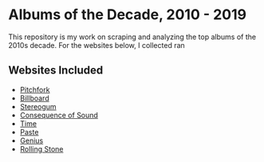 # Albums of the Decade, 2010 - 2019

This repository is my work on scraping and analyzing the top albums of the 2010s decade. 
For the websites below, I collected ran

## Websites Included

* [Pitchfork](https://pitchfork.com/features/lists-and-guides/the-200-best-albums-of-the-2010s/)
* [Billboard](https://www.billboard.com/articles/news/list/8543722/best-albums-of-the-2010s-top-100)
* [Stereogum](https://www.stereogum.com/featured/best-albums-of-the-2010s-list/)
* [Consequence of Sound](https://consequenceofsound.net/2019/12/top-albums-of-the-2010s/)
* [Time](https://time.com/5725768/best-albums-2010s-decade/)
* [Paste](https://www.pastemagazine.com/articles/2019/10/best-albums-of-the-2010s-paste.html)
* [Genius](https://genius.com/a/the-genius-communitys-100-best-albums-of-the-2010s)
* [Rolling Stone](https://www.rollingstone.com/music/music-lists/best-albums-2010s-ranked-913997/)
